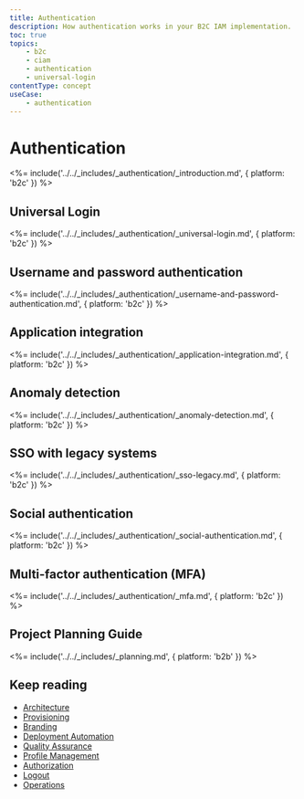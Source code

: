 ```yaml
---
title: Authentication
description: How authentication works in your B2C IAM implementation.
toc: true
topics:
    - b2c
    - ciam
    - authentication
    - universal-login
contentType: concept
useCase:
    - authentication
---
```

# Authentication

<%= include('../../_includes/_authentication/_introduction.md', { platform: 'b2c' }) %>

## Universal Login

<%= include('../../_includes/_authentication/_universal-login.md', { platform: 'b2c' }) %>

## Username and password authentication

<%= include('../../_includes/_authentication/_username-and-password-authentication.md', { platform: 'b2c' }) %>

## Application integration

<%= include('../../_includes/_authentication/_application-integration.md', { platform: 'b2c' }) %>

## Anomaly detection

<%= include('../../_includes/_authentication/_anomaly-detection.md', { platform: 'b2c' }) %>

## SSO with legacy systems

<%= include('../../_includes/_authentication/_sso-legacy.md', { platform: 'b2c' }) %>

## Social authentication

<%= include('../../_includes/_authentication/_social-authentication.md', { platform: 'b2c' }) %>

## Multi-factor authentication (MFA)

<%= include('../../_includes/_authentication/_mfa.md', { platform: 'b2c' }) %>

## Project Planning Guide

<%= include('../../_includes/_planning.md', { platform: 'b2b' }) %>

## Keep reading

* [Architecture](/architecture-scenarios/implementation/b2c/b2c-architecture)
* [Provisioning](/architecture-scenarios/implementation/b2c/b2c-provisioning)
* [Branding](/architecture-scenarios/implementation/b2c/b2c-branding)
* [Deployment Automation](/architecture-scenarios/implementation/b2c/b2c-deployment)
* [Quality Assurance](/architecture-scenarios/implementation/b2c/b2c-qa)
* [Profile Management](/architecture-scenarios/implementation/b2c/b2c-profile-mgmt)
* [Authorization](/architecture-scenarios/implementation/b2c/b2c-authorization)
* [Logout](/architecture-scenarios/implementation/b2c/b2c-logout)
* [Operations](/architecture-scenarios/implementation/b2c/b2c-operations)
